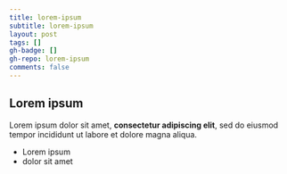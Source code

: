 ```yaml
---
title: lorem-ipsum
subtitle: lorem-ipsum
layout: post
tags: []
gh-badge: []
gh-repo: lorem-ipsum
comments: false
---
```

## Lorem ipsum

Lorem ipsum dolor sit amet, **consectetur adipiscing elit**, sed do eiusmod tempor incididunt ut labore et dolore magna aliqua.

- Lorem ipsum
- dolor sit amet